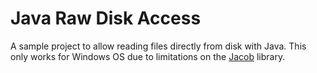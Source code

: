 # Java Raw Disk Access

A sample project to allow reading files directly from disk with Java. This only works for Windows OS due to limitations on the [Jacob]( https://sourceforge.net/projects/jacob-project/) library.
